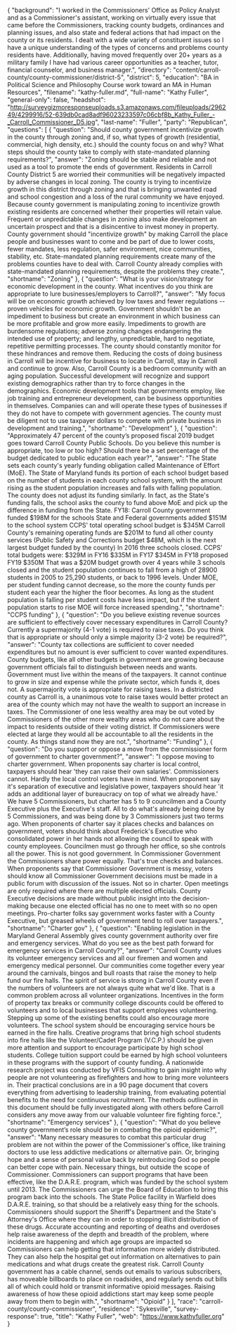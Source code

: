 {
  "background": "I worked in the Commissioners' Office as Policy Analyst and as a Commissioner's assistant, working on virtually every issue that came before the Commissioners, tracking county budgets, ordinances and planning issues, and also state and federal actions that had impact on the county or its residents.  I dealt with a wide variety of constituent issues so I have a unique understanding of the types of concerns and problems county residents have.  Additionally, having moved frequently over 20+ years as a military family I have had various career opportunities as a teacher, tutor, financial counselor, and business manager.",
  "directory": "content/carroll-county/county-commissioner/district-5",
  "district": 5,
  "education": "BA in Political Science and Philosophy  Course work toward an MA  in Human Resources",
  "filename": "kathy-fuller.md",
  "full-name": "Kathy Fuller",
  "general-only": false,
  "headshot": "http://surveygizmoresponseuploads.s3.amazonaws.com/fileuploads/296249/4299916/52-639db0cad8adf96023233597c06cbf8b_Kathy_Fuller_-_Carroll_Commissioner_D5.jpg",
  "last-name": "Fuller",
  "party": "Republican",
  "questions": [
    {
      "question": "Should county government incentivize growth in the county through zoning and, if so, what types of growth (residential, commercial, high density, etc.) should the county focus on and why? What steps should the county take to comply with state-mandated planning requirements?",
      "answer": "Zoning should be stable and reliable and not used as a tool to promote the ends of government.    Residents in Carroll County District 5 are worried their communities will be negatively impacted by adverse changes in local zoning.  The county is trying to incentivize growth in this district through zoning and that is bringing unwanted road and school congestion and a loss of the rural community we have enjoyed.  Because county government is manipulating zoning to incentivize growth existing residents are concerned whether their properties will retain value.  Frequent or unpredictable changes in zoning also make development an uncertain prospect and that is a disincentive to invest money in property.  County government should \"incentivize growth\" by making Carroll the place people and businesses want to come and be part of due to lower costs, fewer mandates, less regulation, safer environment, nice communities, stability, etc.     State-mandated planning requirements create many of the problems counties have to deal with.  Carroll County already complies with state-mandated planning requirements, despite the problems they create.",
      "shortname": "Zoning"
    },
    {
      "question": "What is your vision/strategy for economic development in the county. What incentives do you think are appropriate to lure businesses/employers to Carroll?",
      "answer": "My focus will be on economic growth achieved by low taxes and fewer regulations -- proven vehicles for economic growth.  Government shouldn't be an impediment to business but create an environment in which business can be more profitable and grow more easily. Impediments to growth are burdensome regulations; adverse zoning changes endangering the intended use of property; and lengthy, unpredictable, hard to negotiate, repetitive permitting processes.  The county should constantly monitor for these hindrances and remove them.  Reducing the costs of doing business in Carroll will be incentive for business to locate in Carroll, stay in Carroll and continue to grow.  Also, Carroll County is a bedroom community with an aging population.  Successful development will recognize and support existing demographics rather than try to force changes in the demographics.   Economic development tools that governments employ, like job training and entrepreneur development, can be business opportunities in themselves.  Companies can and will operate these types of businesses if they do not have to compete with government agencies.  The county must be diligent not to use taxpayer dollars to compete with private business in development and training.",
      "shortname": "Development"
    },
    {
      "question": "Approximately 47 percent of the county’s proposed fiscal 2019 budget goes toward Carroll County Public Schools. Do you believe this number is appropriate, too low or too high? Should there be a set percentage of the budget dedicated to public education each year?",
      "answer": "The State sets each county's yearly funding obligation called Maintenance of Effort (MoE).   The State of Maryland funds its portion of each school budget based on the number of students in each county school system, with the amount rising as the student population increases and falls with falling population.  The county does not adjust its funding similarly.  In fact, as the State's funding falls, the school asks the county to fund above MoE and pick up the difference in funding from the State.    FY18:  Carroll County government funded $198M for the schools State and Federal governments added $151M to the school system CCPS' total operating school budget is $345M Carroll County's remaining operating funds are $201M to fund all other county services  (Public Safety and Corrections budget $48M, which is the next largest budget funded by the county)  In 2016 three schools closed.   CCPS' total budgets were: $329M in FY16  $335M in FY17  $345M in FY18  proposed FY19 $350M   That was a $20M budget growth over 4 years while 3 schools closed and the student population continues to fall from a high of 28900 students in 2005 to 25,290 students, or back to 1996 levels.   Under MOE, per student funding cannot decrease, so the more the county funds per student each year the higher the floor becomes.  As long as the student population is falling per student costs have less impact, but if the student population starts to rise MOE will force increased spending.",
      "shortname": "CCPS funding"
    },
    {
      "question": "Do you believe existing revenue sources are sufficient to effectively cover necessary expenditures in Carroll County? Currently a supermajority (4-1 vote) is required to raise taxes. Do you think that is appropriate or should only a simple majority (3-2 vote) be required?",
      "answer": "County tax collections are sufficient to cover needed expenditures but no amount is ever sufficient to cover wanted expenditures.  County budgets, like all other budgets in government are growing because government officials fail to distinguish between needs and wants.  Government must live within the means of the taxpayers.  It cannot continue to grow in size and expense while the private sector, which funds it, does not.  A supermajority vote is appropriate for raising taxes.  In a districted county as Carroll is, a unanimous vote to raise taxes would better protect an area of the county which may not have the wealth to support an increase in taxes.  The Commissioner of one less wealthy area may be out voted by Commissioners of the other more wealthy areas who do not care about the impact to residents outside of their voting district.  If Commissioners were elected at large they would all be accountable to all the residents in the county.  As things stand now they are not.",
      "shortname": "Funding"
    },
    {
      "question": "Do you support or oppose a move from the commissioner form of government to charter government?",
      "answer": "I oppose moving to charter government.   When proponents say charter is local control, taxpayers should hear 'they can raise their own salaries'.  Commissioners cannot.  Hardly the local control voters have in mind.  When proponent say it's separation of executive and legislative power, taxpayers should hear 'it adds an additional layer of bureaucracy on top of what we already have.'   We have 5 Commissioners, but charter has 5 to 9 councilmen and a County Executive plus the Executive's staff.  All to do what's already being done by 5 Commissioners, and was being done by 3 Commissioners just two terms ago.  When proponents of charter say it places checks and balances on government, voters should think about Frederick's Executive who consolidated power in her hands not allowing the council to speak with county employees.  Councilmen must go through her office, so she controls all the power.  This is not good government.  In Commissioner Government the Commissioners share power equally.  That's true checks and balances.   When proponents say that Commissioner Government is messy, voters should know all Commissioner Government decisions must be made in a public forum with discussion of the issues.  Not so in charter.  Open meetings are only required where there are multiple elected officials. County Executive decisions are made without public insight into the decision-making because one elected official has no one to meet with so no open meetings.  Pro-charter folks say government works faster with a County Executive, but greased wheels of government tend to roll over taxpayers.",
      "shortname": "Charter gov"
    },
    {
      "question": "Enabling legislation in the Maryland General Assembly gives county government authority over fire and emergency services. What do you see as the best path forward for emergency services in Carroll County?",
      "answer": "Carroll County values its volunteer emergency services and all our firemen and women and emergency medical personnel.  Our communities come together every year around the carnivals, bingos and bull roasts that raise the money to help fund our fire halls.  The spirit of service is strong in Carroll County even if the numbers of volunteers are not always quite what we'd like.  That is a common problem across all volunteer organizations.    Incentives in the form of property tax breaks or community college discounts could be offered to volunteers and to local businesses that support employees volunteering.  Stepping up some of the existing benefits could also encourage more volunteers.    The school system should be encouraging service hours be earned in the fire halls. Creative programs that bring high school students into fire halls like the Volunteer/Cadet Program (V.C.P.) should be given more attention and support to encourage participate by high school students.  College tuition support could be earned by high school volunteers in these programs with the support of county funding.  A nationwide research project was conducted by VFIS Consulting to gain insight into why people are not volunteering as firefighters and how to bring more volunteers in.  Their practical conclusions are in a 90 page document that covers everything from advertising to leadership training, from evaluating potential benefits to the need for continuous recruitment. The methods outlined in this document should be fully investigated along with others before Carroll considers any move away from our valuable volunteer fire fighting force.",
      "shortname": "Emergency services"
    },
    {
      "question": "What do you believe county government’s role should be in combating the opioid epidemic?",
      "answer": "Many necessary measures to combat this particular drug problem are not within the power of the Commissioner's office, like training doctors to use less addictive medications or alternative pain. Or, bringing hope and a sense of personal value back by reintroducing God so people can better cope with pain.  Necessary things, but outside the scope of Commissioner.      Commissioners can support programs that have been effective, like the D.A.R.E. program, which was funded by the school system until 2013.  The Commissioners can urge the Board of Education to bring this program back into the schools.  The State Police facility in Warfield does D.A.R.E. training, so that should be a relatively easy thing for the schools.  Commissioners should support the Sheriff's Department and the State's Attorney's Office where they can in order to stopping illicit distribution of these drugs.  Accurate accounting and reporting of deaths and overdoses help raise awareness of the depth and breadth of the problem, where incidents are happening and which age groups are impacted so Commissioners can help getting that information more widely distributed.  They can also help the hospital get out information on alternatives to pain medications and what drugs create the greatest risk.  Carroll County government has a cable channel, sends out emails to various subscribers, has moveable billboards to place on roadsides, and regularly sends out bills all of which could hold or transmit informative opioid messages.    Raising awareness of how these opioid addictions start may keep some people away from them to begin with.",
      "shortname": "Opioid"
    }
  ],
  "race": "carroll-county/county-commissioner",
  "residence": "Sykesville",
  "survey-response": true,
  "title": "Kathy Fuller",
  "web": "https://www.kathyfuller.org"
}
